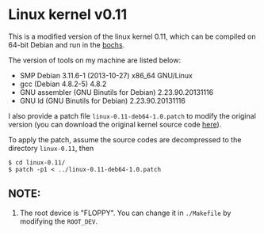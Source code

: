 # Linux kernel v0.11

This is a modified version of the linux kernel 0.11, which can be compiled on 64-bit Debian and run in the [bochs][1].

The version of tools on my machine are listed below:

* SMP Debian 3.11.6-1 (2013-10-27) x86_64 GNU/Linux
* gcc (Debian 4.8.2-5) 4.8.2
* GNU assembler (GNU Binutils for Debian) 2.23.90.20131116
* GNU ld (GNU Binutils for Debian) 2.23.90.20131116

I also provide a patch file `linux-0.11-deb64-1.0.patch` to modify the original version
(you can download the original kernel source code [here][2]).

To apply the patch, assume the source codes are decompressed to the directory `linux-0.11`, then
```
$ cd linux-0.11/
$ patch -p1 < ../linux-0.11-deb64-1.0.patch
``` 

## NOTE:

1. The root device is "FLOPPY". You can change it in `./Makefile` by modifying the `ROOT_DEV`.

[1]: http://bochs.sourceforge.net
[2]: http://www.oldlinux.org/Linux.old/Linux-0.11/sources/system/

